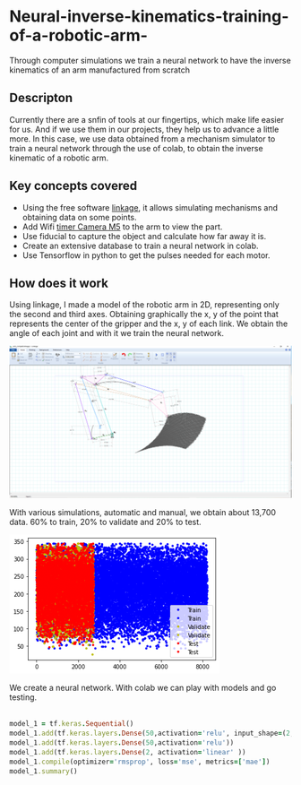 # Neural-inverse-kinematics-training-of-a-robotic-arm-
Through computer simulations we train a neural network to have the inverse kinematics of an arm manufactured from scratch

## Descripton ##
Currently there are a snfin of tools at our fingertips, which make life easier for us. And if we use them in our projects, they help us to advance a little more.
In this case, we use data obtained from a mechanism simulator to train a neural network through the use of colab, to obtain the inverse kinematic of a robotic arm.


## Key concepts covered ##

- Using the free software [linkage](https://blog.rectorsquid.com/linkage-mechanism-designer-and-simulator/), it allows simulating mechanisms and obtaining data on some points.
- Add Wifi [timer Camera M5](https://shop.m5stack.com/products/esp32-psram-timer-camera-fisheye-ov3660) to the arm to view the part.
- Use fiducial to capture the object and calculate how far away it is.
- Create an extensive database to train a neural network in colab.
- Use Tensorflow in python to get the pulses needed for each motor.

## How does it work ##

Using linkage, I made a model of the robotic arm in 2D, representing only the second and third axes. Obtaining graphically the x, y of the point that represents the center of the gripper and the x, y of each link. We obtain the angle of each joint and with it we train the neural network.

![image info](./pictures/arm_simulation.png)


With various simulations, automatic and manual, we obtain about 13,700 data. 60% to train, 20% to validate and 20% to test.



![image info](./pictures/data_train.png)


We create a neural network. With colab we can play with models and go testing.

```ruby

model_1 = tf.keras.Sequential()
model_1.add(tf.keras.layers.Dense(50,activation='relu', input_shape=(2,)))
model_1.add(tf.keras.layers.Dense(50,activation='relu'))
model_1.add(tf.keras.layers.Dense(2, activation='linear' ))
model_1.compile(optimizer='rmsprop', loss='mse', metrics=['mae'])
model_1.summary()

```


